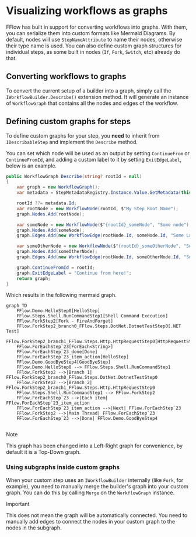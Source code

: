 # Visualizing workflows as graphs
FFlow has built in support for converting workflows into graphs. With them, you can serialize them into custom formats like Mermaid Diagrams. By default, nodes will use `StepNameAttribute` to name their nodes, otherwise their type name is used. You can also define custom graph structures for individual steps, as some built in nodes (`If`, `Fork`, `Switch`, etc) already do that.

## Converting workflows to graphs
To convert the current setup of a builder into a graph, simply call the `IWorkflowBuilder.Describe()` extension method. It will generate an instance of `WorkflowGraph` that contains all the nodes and edges of the workflow.

## Defining custom graphs for steps
To define custom graphs for your step, you **need** to inherit from `IDescribableStep` and implement the `Describe` method.

You can set which node will be used as an output by setting `ContinueFrom` or `ContinueFromId`, and adding a custom label to it by setting `ExitEdgeLabel`, below is an example.

```csharp
public WorkflowGraph Describe(string? rootId = null)
{
    var graph = new WorkflowGraph();
    var metadata = StepMetadataRegistry.Instance.Value.GetMetadata(this.GetType());

    rootId ??= metadata.Id;
    var rootNode = new WorkflowNode(rootId, $"My Step Root Name");
    graph.Nodes.Add(rootNode);

    var someNode = new WorkflowNode($"{rootId}_someNode", "Some node");
    graph.Nodes.Add(someNode);
    graph.Edges.Add(new WorkflowEdge(rootNode.Id, someNode.Id, "Some Label"));

    var someOtherNode = new WorkflowNode($"{rootId}_someOtherNode", "Some other node");
    graph.Nodes.Add(someOtherNode);
    graph.Edges.Add(new WorkflowEdge(rootNode.Id, someOtherNode.Id, "Some other label"));

    graph.ContinueFromId = rootId;
    graph.ExitEdgeLabel = "Continue from here!";
    return graph;
}
```

Which results in the following mermaid graph. 

```mermaid
graph TD
    FFlow.Demo.HelloStep0[HelloStep]
    FFlow.Steps.Shell.RunCommandStep1[Shell Command Execution]
    FFlow.ForkStep2[Fork - FireAndForget]
    FFlow.ForkStep2_branch0_FFlow.Steps.DotNet.DotnetTestStep0[.NET Test]
    FFlow.ForkStep2_branch1_FFlow.Steps.Http.HttpRequestStep0[HttpRequestStep]
    FFlow.ForEachStep`23[ForEach<String>]
    FFlow.ForEachStep`23_done[Done]
    FFlow.ForEachStep`23_item_action[HelloStep]
    FFlow.Demo.GoodByeStep4[GoodByeStep]
    FFlow.Demo.HelloStep0 --> FFlow.Steps.Shell.RunCommandStep1
    FFlow.ForkStep2 -->|Branch 1| FFlow.ForkStep2_branch0_FFlow.Steps.DotNet.DotnetTestStep0
    FFlow.ForkStep2 -->|Branch 2| FFlow.ForkStep2_branch1_FFlow.Steps.Http.HttpRequestStep0
    FFlow.Steps.Shell.RunCommandStep1 --> FFlow.ForkStep2
    FFlow.ForEachStep`23 -->|Each item| FFlow.ForEachStep`23_item_action
    FFlow.ForEachStep`23_item_action -->|Next| FFlow.ForEachStep`23
    FFlow.ForkStep2 -->|Main Thread| FFlow.ForEachStep`23
    FFlow.ForEachStep`23 -->|Done| FFlow.Demo.GoodByeStep4


```

> [!NOTE]
> This graph has been changed into a Left-Right graph for convenience, by default it is a Top-Down graph.

### Using subgraphs inside custom graphs
When your custom step uses an `IWorkflowBuilder` internally (like `Fork`, for example), you need to manually merge the builder's graph into your custom graph. You can do this by calling `Merge` on the `WorkflowGraph` instance.

> [!IMPORTANT]
> This does not mean the graph will be automatically connected. You need to manually add edges to connect the nodes in your custom graph to the nodes in the subgraph.